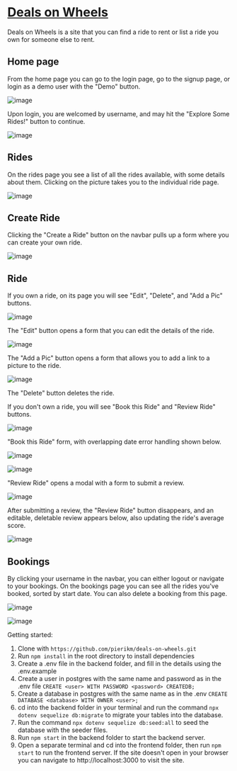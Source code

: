 # [Deals on Wheels](https://react-solo-mp.herokuapp.com/)

Deals on Wheels is a site that you can find a ride to rent or list a ride you own for someone else to rent.

## Home page

From the home page you can go to the login page, go to the signup page, or login as a demo user with the "Demo" button.

![image](https://user-images.githubusercontent.com/92738445/164756834-9a1666d7-b5e7-4622-84ce-d2ce0fbecadc.png)

Upon login, you are welcomed by username, and may hit the "Explore Some Rides!" button to continue.

![image](https://user-images.githubusercontent.com/92738445/164757106-45b1599b-c337-4edb-ba6c-8cda230dc4ea.png)

## Rides

On the rides page you see a list of all the rides available, with some details about them. Clicking on the picture takes you to the individual ride page.

![image](https://user-images.githubusercontent.com/92738445/164757176-7c74677b-5762-462c-b45a-3a8569e4a835.png)

## Create Ride

Clicking the "Create a Ride" button on the navbar pulls up a form where you can create your own ride.

![image](https://user-images.githubusercontent.com/92738445/164757381-034e9cfa-d725-4f6b-b007-b0f8747edaa0.png)

## Ride

If you own a ride, on its page you will see "Edit", "Delete", and "Add a Pic" buttons.

![image](https://user-images.githubusercontent.com/92738445/164757761-dee186b6-5f79-4f7b-971b-98393d6e69dd.png)

The "Edit" button opens a form that you can edit the details of the ride.

![image](https://user-images.githubusercontent.com/92738445/164757872-64831cb6-01a2-4bc6-a3be-35ef476dddda.png)

The "Add a Pic" button opens a form that allows you to add a link to a picture to the ride.

![image](https://user-images.githubusercontent.com/92738445/164757988-40e04e38-3a15-4dd5-92f1-dba9ffab2395.png)

The "Delete" button deletes the ride.

If you don't own a ride, you will see "Book this Ride" and "Review Ride" buttons.

![image](https://user-images.githubusercontent.com/92738445/164758216-01c2143d-224c-4050-931e-92861fd65330.png)

"Book this Ride" form, with overlapping date error handling shown below.

![image](https://user-images.githubusercontent.com/92738445/164758345-df51fc1d-c0db-424a-8121-89c8b94e87aa.png)

![image](https://user-images.githubusercontent.com/92738445/164758440-17805f35-5200-4c14-94d0-cdb0742ab4a7.png)

"Review Ride" opens a modal with a form to submit a review.

![image](https://user-images.githubusercontent.com/92738445/164758629-0639eff4-f162-4073-9f87-06ef792f8430.png)

After submitting a review, the "Review Ride" button disappears, and an editable, deletable review appears below, also updating the ride's average score.

![image](https://user-images.githubusercontent.com/92738445/164758915-1d52bb59-44a8-45b4-92b8-ed435ab1c2ca.png)

## Bookings

By clicking your username in the navbar, you can either logout or navigate to your bookings. On the bookings page you can see all the rides you've booked, sorted by start date. You can also delete a booking from this page.

![image](https://user-images.githubusercontent.com/92738445/164759195-c15f0ccd-70e7-4708-ba6e-cbd5aacf6f45.png)

![image](https://user-images.githubusercontent.com/92738445/164759236-8c0af54f-fbc3-48fb-bb0c-b3d84eaa29fa.png)


Getting started:

1. Clone with ```https://github.com/pierikm/deals-on-wheels.git```
2. Run ```npm install``` in the root directory to install dependencies
3. Create a .env file in the backend folder, and fill in the details using the .env.example
4. Create a user in postgres with the same name and password as in the .env file ```CREATE <user> WITH PASSWORD <password> CREATEDB;```
5. Create a database in postgres with the same name as in the .env ```CREATE DATABASE <database> WITH OWNER <user>;```
6. cd into the backend folder in your terminal and run the command ```npx dotenv sequelize db:migrate``` to migrate your tables into the database.
7. Run the command ```npx dotenv sequelize db:seed:all``` to seed the database with the seeder files.
8. Run ```npm start``` in the backend folder to start the backend server.
9. Open a separate terminal and cd into the frontend folder, then run ```npm start``` to run the frontend server. If the site doesn't open in your browser you can navigate to http://localhost:3000 to visit the site.
